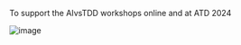 To support the AIvsTDD workshops online and at ATD 2024

![image](https://github.com/user-attachments/assets/8b5bedbd-b8a7-4d53-aba1-744bae3b53bc)
